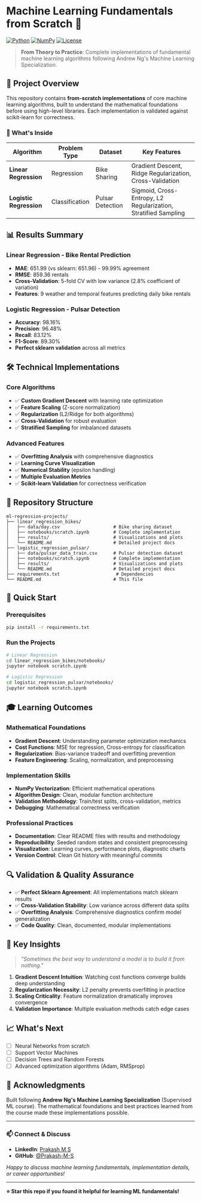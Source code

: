 # Machine Learning Fundamentals from Scratch 🤖

[![Python](https://img.shields.io/badge/Python-3.8+-blue.svg)](https://www.python.org/downloads/)
[![NumPy](https://img.shields.io/badge/NumPy-1.21+-orange.svg)](https://numpy.org/)
[![License](https://img.shields.io/badge/License-MIT-green.svg)](LICENSE)

> **From Theory to Practice**: Complete implementations of fundamental machine learning algorithms following Andrew Ng's Machine Learning Specialization.

## 🎯 Project Overview

This repository contains **from-scratch implementations** of core machine learning algorithms, built to understand the mathematical foundations before using high-level libraries. Each implementation is validated against scikit-learn for correctness.

### 🚀 What's Inside

| Algorithm | Problem Type | Dataset | Key Features |
|-----------|-------------|---------|--------------|
| **Linear Regression** | Regression | Bike Sharing | Gradient Descent, Ridge Regularization, Cross-Validation |
| **Logistic Regression** | Classification | Pulsar Detection | Sigmoid, Cross-Entropy, L2 Regularization, Stratified Sampling |

## 📊 Results Summary

### Linear Regression - Bike Rental Prediction
- **MAE**: 651.99 (vs sklearn: 651.96) - 99.99% agreement
- **RMSE**: 859.36 rentals
- **Cross-Validation**: 5-fold CV with low variance (2.8% coefficient of variation)
- **Features**: 9 weather and temporal features predicting daily bike rentals

### Logistic Regression - Pulsar Detection
- **Accuracy**: 98.16% 
- **Precision**: 96.48%
- **Recall**: 83.12%
- **F1-Score**: 89.30%
- **Perfect sklearn validation** across all metrics

## 🛠️ Technical Implementations

### Core Algorithms
- ✅ **Custom Gradient Descent** with learning rate optimization
- ✅ **Feature Scaling** (Z-score normalization)
- ✅ **Regularization** (L2/Ridge for both algorithms)
- ✅ **Cross-Validation** for robust evaluation
- ✅ **Stratified Sampling** for imbalanced datasets

### Advanced Features
- ✅ **Overfitting Analysis** with comprehensive diagnostics
- ✅ **Learning Curve Visualization** 
- ✅ **Numerical Stability** (epsilon handling)
- ✅ **Multiple Evaluation Metrics**
- ✅ **Scikit-learn Validation** for correctness verification

## 📁 Repository Structure

```
ml-regression-projects/
├── linear_regression_bikes/
│   ├── data/day.csv                    # Bike sharing dataset
│   ├── notebooks/scratch.ipynb         # Complete implementation
│   ├── results/                        # Visualizations and plots
│   └── README.md                       # Detailed project docs
├── logistic_regression_pulsar/
│   ├── data/pulsar_data_train.csv      # Pulsar detection dataset
│   ├── notebooks/scratch.ipynb         # Complete implementation  
│   ├── results/                        # Visualizations and plots
│   └── README.md                       # Detailed project docs
├── requirements.txt                     # Dependencies
└── README.md                           # This file
```

## 🚀 Quick Start

### Prerequisites
```bash
pip install -r requirements.txt
```

### Run the Projects
```bash
# Linear Regression
cd linear_regression_bikes/notebooks/
jupyter notebook scratch.ipynb

# Logistic Regression  
cd logistic_regression_pulsar/notebooks/
jupyter notebook scratch.ipynb
```

## 🎓 Learning Outcomes

### Mathematical Foundations
- **Gradient Descent**: Understanding parameter optimization mechanics
- **Cost Functions**: MSE for regression, Cross-entropy for classification
- **Regularization**: Bias-variance tradeoff and overfitting prevention
- **Feature Engineering**: Scaling, normalization, and preprocessing

### Implementation Skills
- **NumPy Vectorization**: Efficient mathematical operations
- **Algorithm Design**: Clean, modular function architecture
- **Validation Methodology**: Train/test splits, cross-validation, metrics
- **Debugging**: Mathematical correctness verification

### Professional Practices
- **Documentation**: Clear README files with results and methodology
- **Reproducibility**: Seeded random states and consistent preprocessing
- **Visualization**: Learning curves, performance plots, diagnostic charts
- **Version Control**: Clean Git history with meaningful commits

## 🔍 Validation & Quality Assurance

- ✅ **Perfect Sklearn Agreement**: All implementations match sklearn results
- ✅ **Cross-Validation Stability**: Low variance across different data splits
- ✅ **Overfitting Analysis**: Comprehensive diagnostics confirm model generalization
- ✅ **Code Quality**: Clean, documented, modular implementations

## 🌟 Key Insights

> *"Sometimes the best way to understand a model is to build it from nothing."*

1. **Gradient Descent Intuition**: Watching cost functions converge builds deep understanding
2. **Regularization Necessity**: L2 penalty prevents overfitting in practice
3. **Scaling Criticality**: Feature normalization dramatically improves convergence
4. **Validation Importance**: Multiple evaluation methods catch edge cases

## 📈 What's Next

- [ ] Neural Networks from scratch
- [ ] Support Vector Machines
- [ ] Decision Trees and Random Forests
- [ ] Advanced optimization algorithms (Adam, RMSprop)

## 🙏 Acknowledgments

Built following **Andrew Ng's Machine Learning Specialization** (Supervised ML course). The mathematical foundations and best practices learned from the course made these implementations possible.

---

### 📫 Connect & Discuss

- **LinkedIn**: [Prakash M S](https://www.linkedin.com/in/prakash-saravanan-858113284/)
- **GitHub**: [@Prakash-M-S](https://github.com/Prakash-M-S)

*Happy to discuss machine learning fundamentals, implementation details, or career opportunities!*

---

**⭐ Star this repo if you found it helpful for learning ML fundamentals!**
